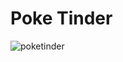 # Poke Tinder

![poketinder](https://user-images.githubusercontent.com/67761298/173208746-e8c2fdc5-48b1-4958-9ee6-e657a06222b3.gif)
